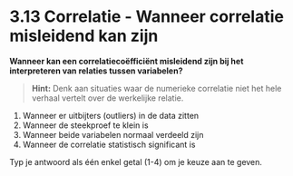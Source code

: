 # 3.13 Correlatie - Wanneer correlatie misleidend kan zijn

**Wanneer kan een correlatiecoëfficiënt misleidend zijn bij het interpreteren van relaties tussen variabelen?**

> **Hint:** Denk aan situaties waar de numerieke correlatie niet het hele verhaal vertelt over de werkelijke relatie.

1) Wanneer er uitbijters (outliers) in de data zitten
2) Wanneer de steekproef te klein is
3) Wanneer beide variabelen normaal verdeeld zijn
4) Wanneer de correlatie statistisch significant is

Typ je antwoord als één enkel getal (1-4) om je keuze aan te geven.